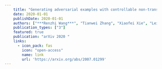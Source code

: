 ```yaml
---
    title: "Generating adversarial examples with controllable non-transferability"
    date: 2020-01-01
    publishDate: 2020-01-01
    authors: ["***Renzhi Wang***", "Tianwei Zhang", "Xiaofei Xie", "Lei Ma", "Cong Tian", "Felix Juefei-Xu", "Yang Liu"]
    publication_types: ["3"]
    featured: true
    publication: "arXiv 2020 "
    links:
      - icon_pack: fas
        icon: "open-access"
        name: link
        url: 'https://arxiv.org/abs/2007.01299'
---
```

